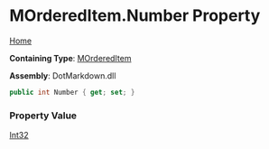# MOrderedItem\.Number Property

[Home](../../../../README.md)

**Containing Type**: [MOrderedItem](../README.md)

**Assembly**: DotMarkdown\.dll

```csharp
public int Number { get; set; }
```

### Property Value

[Int32](https://docs.microsoft.com/en-us/dotnet/api/system.int32)

